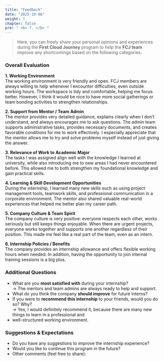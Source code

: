 ```yaml
---
title: "Feedback"
date: "2025-10-06"
weight: 7
chapter: false
pre: " <b> 7. </b> "
---
```


> Here, you can freely share your personal opinions and experiences during the **First Cloud Journey** program to help the **FCJ team** improve any shortcomings based on the following categories:

### Overall Evaluation

**1. Working Environment**  
The working environment is very friendly and open. FCJ members are always willing to help whenever I encounter 
difficulties, even outside working hours. The workspace is tidy and comfortable, helping me focus better. 
However, I think it would be nice to have more social gatherings or team bonding activities to strengthen relationships.

**2. Support from Mentor / Team Admin**  
The mentor provides very detailed guidance, explains clearly when I don’t understand, and always encourages 
me to ask questions. The admin team supports administrative tasks, provides necessary documents, and creates 
favorable conditions for me to work effectively. I especially appreciate that the mentor allows me to try and 
solve problems myself instead of just giving the answer.

**3. Relevance of Work to Academic Major**  
The tasks I was assigned align well with the knowledge I learned at university, while also 
introducing me to new areas I had never encountered before. This allowed me to both strengthen my 
foundational knowledge and gain practical skills.

**4. Learning & Skill Development Opportunities**  
During the internship, I learned many new skills such as using project management tools, teamwork skills, 
and professional communication in a corporate environment. The mentor also shared valuable real-world 
experiences that helped me better plan my career path.

**5. Company Culture & Team Spirit**  
The company culture is very positive: everyone respects each other, works seriously but still 
keeps things enjoyable. When there are urgent projects, everyone works together and supports one 
another regardless of their position. This made me feel like a real part of the team, even as an intern.

**6. Internship Policies / Benefits**  
The company provides an internship allowance and offers flexible working hours when needed. 
In addition, having the opportunity to join internal training sessions is a big plus.

### Additional Questions
- What are you **most satisfied with** during your internship?  
  → The mentors and team admins are always ready to help and support.
- What do you think the company **should improve** for future interns?
- If you were to **recommend this internship** to your friends, would you do so? Why?  
  → Yes, I would definitely recommend it, because there are many new things to learn in a professional and 
- well-structured working environment.

### Suggestions & Expectations
- Do you have any suggestions to improve the internship experience?
- Would you like to continue this program in the future?
- Other comments (feel free to share):
